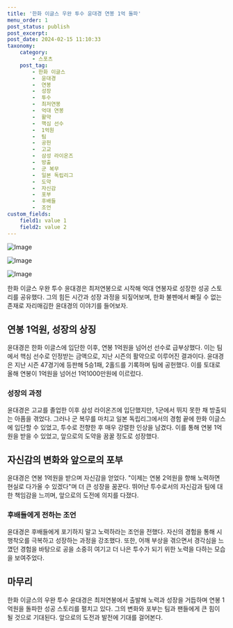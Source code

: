 ```yaml
---
title: '한화 이글스 우완 투수 윤대경 연봉 1억 돌파'
menu_order: 1
post_status: publish
post_excerpt: 
post_date: 2024-02-15 11:10:33
taxonomy:
    category:
        - 스포츠
    post_tag:
        - 한화 이글스
        -  윤대경
        -  연봉
        -  성장
        -  투수
        -  최저연봉
        -  억대 연봉
        -  활약
        -  핵심 선수
        -  1억원
        -  팀
        -  공헌
        -  고교
        -  삼성 라이온즈
        -  방출
        -  군 복무
        -  일본 독립리그
        -  도약
        -  자신감
        -  포부
        -  후배들
        -  조언
custom_fields:
    field1: value 1
    field2: value 2
---
```


![Image](https://imgnews.pstatic.net/image/477/2024/02/15/0000473586_001_20240215064301801.jpg?type=w647)

![Image](https://imgnews.pstatic.net/image/477/2024/02/15/0000473586_002_20240215064301837.jpg?type=w647)

![Image](https://imgnews.pstatic.net/image/477/2024/02/15/0000473586_003_20240215064301889.jpg?type=w647)

한화 이글스 우완 투수 윤대경은 최저연봉으로 시작해 억대 연봉자로 성장한 성공 스토리를 공유했다. 그의 힘든 시간과 성장 과정을 되짚어보며, 한화 불펜에서 빠질 수 없는 존재로 자리매김한 윤대경의 이야기를 들어보자.
## 연봉 1억원, 성장의 상징
윤대경은 한화 이글스에 입단한 이후, 연봉 1억원을 넘어선 선수로 급부상했다. 이는 팀에서 핵심 선수로 인정받는 금액으로, 지난 시즌의 활약으로 이루어진 결과이다. 윤대경은 지난 시즌 47경기에 등판해 5승1패, 2홀드를 기록하며 팀에 공헌했다. 이를 토대로 올해 연봉이 1억원을 넘어선 1억1000만원에 이르렀다.
### 성장의 과정
윤대경은 고교를 졸업한 이후 삼성 라이온즈에 입단했지만, 1군에서 뛰지 못한 채 방출되는 아픔을 겪었다. 그러나 군 복무를 마치고 일본 독립리그에서의 경험 끝에 한화 이글스에 입단할 수 있었고, 투수로 전향한 후 매우 강렬한 인상을 남겼다. 이를 통해 연봉 1억원을 받을 수 있었고, 앞으로의 도약을 꿈꿀 정도로 성장했다.
## 자신감의 변화와 앞으로의 포부
윤대경은 연봉 1억원을 받으며 자신감을 얻었다. "이제는 연봉 2억원을 향해 노력하면 현실로 다가올 수 있겠다"며 더 큰 성장을 꿈꾼다. 뛰어난 투수로서의 자신감과 팀에 대한 책임감을 느끼며, 앞으로의 도전에 의지를 다졌다.
### 후배들에게 전하는 조언
윤대경은 후배들에게 포기하지 말고 노력하라는 조언을 전했다. 자신의 경험을 통해 시행착오를 극복하고 성장하는 과정을 강조했다. 또한, 어깨 부상을 겪으면서 경각심을 느꼈던 경험을 바탕으로 공을 소중히 여기고 더 나은 투수가 되기 위한 노력을 다하는 모습을 보여주었다.
## 마무리
한화 이글스의 우완 투수 윤대경은 최저연봉에서 출발해 노력과 성장을 거듭하며 연봉 1억원을 돌파한 성공 스토리를 펼치고 있다. 그의 변화와 포부는 팀과 팬들에게 큰 힘이 될 것으로 기대된다. 앞으로의 도전과 발전에 기대를 걸어본다.
